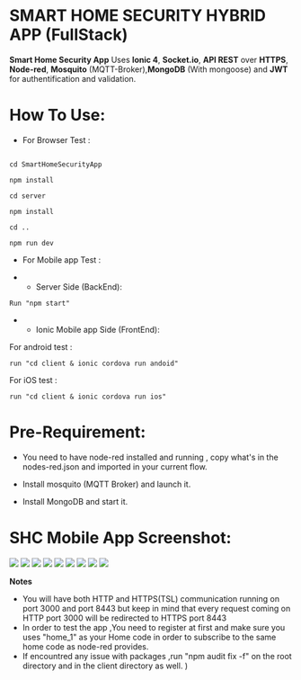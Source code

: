 
  

# SMART HOME SECURITY HYBRID APP (FullStack)

**Smart Home Security App** Uses **Ionic 4**, **Socket.io**, **API REST** over **HTTPS**, **Node-red**, **Mosquito** (MQTT-Broker),**MongoDB** (With mongoose) and **JWT** for authentification and validation.

  

# How To Use:

  

- For Browser Test :

```

cd SmartHomeSecurityApp

npm install 

cd server 

npm install

cd ..

npm run dev

```

- For Mobile app Test :

- - Server Side (BackEnd): <br/>
 ```
Run "npm start"
```
- - Ionic Mobile app Side (FrontEnd):<br/> 


For android test :

 ```
run "cd client & ionic cordova run andoid" 
```
For iOS test :
``` 
run "cd client & ionic cordova run ios"
```

  
  

# Pre-Requirement: <br/>

- You need to have node-red installed and running , copy what's in the nodes-red.json and imported in your current flow. <br/>

- Install mosquito (MQTT Broker) and launch it. <br/>

- Install MongoDB and start it.

  
  
  

# SHC Mobile App Screenshot:<br/>

![](https://i.imgur.com/t10fUoM.png)
![](https://i.imgur.com/Nyn1jFd.png)
![](https://i.imgur.com/kpcfk9b.png)
![](https://i.imgur.com/g5f4wMA.png)
![](https://i.imgur.com/Y1uZRCa.png)
![](https://i.imgur.com/l1MFCRG.png)
![](https://i.imgur.com/pfopP2B.png)
![](https://i.imgur.com/d6iEA7p.png)
![](https://i.imgur.com/ECU7jA5.png)


**Notes**

- You will have both HTTP and HTTPS(TSL) communication running on port 3000 and port 8443 but keep in mind that every request coming on HTTP port 3000 will be redirected to HTTPS port 8443 <br/>
- In order to test the app ,You need to register at first and make sure you uses "home_1" as your Home code in order to subscribe to the same home code as node-red provides.<br/>
- If encountred any issue with packages ,run "npm audit fix -f" on the root directory and in the client directory as well. ) 

  

